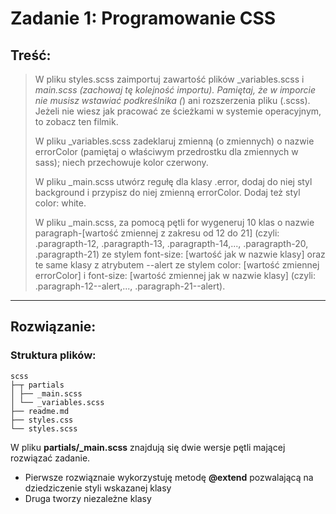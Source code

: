 # Zadanie 1: Programowanie CSS

## Treść:
>W pliku styles.scss zaimportuj zawartość plików _variables.scss i _main.scss (zachowaj tę kolejność importu). Pamiętaj, że w imporcie nie musisz wstawiać podkreślnika (_) ani rozszerzenia pliku (.scss). Jeżeli nie wiesz jak pracować ze ścieżkami w systemie operacyjnym, to zobacz ten filmik.
>
>W pliku _variables.scss zadeklaruj zmienną (o zmiennych) o nazwie errorColor (pamiętaj o właściwym przedrostku dla zmiennych w sass); niech przechowuje kolor czerwony.
>
>W pliku _main.scss utwórz regułę dla klasy .error, dodaj do niej styl background i przypisz do niej zmienną errorColor. Dodaj też styl color: white.
>
>W pliku _main.scss, za pomocą pętli for wygeneruj 10 klas o nazwie paragraph-[wartość zmiennej z zakresu od 12 do 21] (czyli: .paragrapth-12, .paragrapth-13, .paragrapth-14,..., .paragrapth-20, .paragrapth-21) ze stylem font-size: [wartość jak w nazwie klasy] oraz te same klasy z atrybutem --alert ze stylem color: [wartość zmiennej errorColor] i font-size: [wartość zmiennej jak w nazwie klasy] (czyli: .paragraph-12--alert,..., .paragraph-21--alert).

---

## Rozwiązanie:

### Struktura plików:

```
scss
├─┬ partials
│ ├── _main.scss
│ └── _variables.scss
├── readme.md
├── styles.css
└── styles.scss
```

W pliku **partials/_main.scss** znajdują się dwie wersje pętli mającej rozwiązać zadanie.

* Pierwsze rozwiąznaie wykorzystuję metodę **@extend** pozwalającą na dziedziczenie styli wskazanej klasy
* Druga tworzy niezależne klasy
 